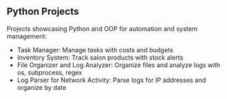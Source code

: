 ## Python Projects
Projects showcasing Python and OOP for automation and system management:
- Task Manager: Manage tasks with costs and budgets 
- Inventory System: Track salon products with stock alerts 
- File Organizer and Log Analyzer: Organize files and analyze logs with os, subprocess, regex 
- Log Parser for Network Activity: Parse logs for IP addresses and organize by date 

